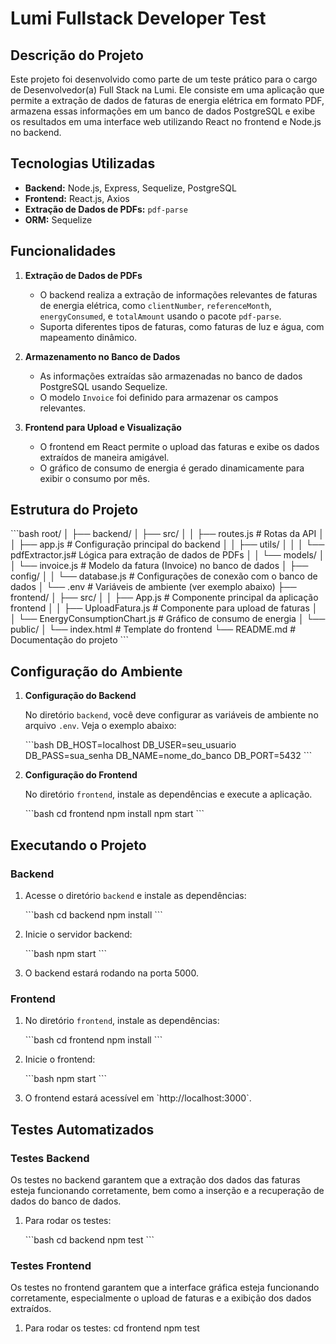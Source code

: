 # Lumi Fullstack Developer Test

## Descrição do Projeto

Este projeto foi desenvolvido como parte de um teste prático para o cargo de Desenvolvedor(a) Full Stack na Lumi. Ele consiste em uma aplicação que permite a extração de dados de faturas de energia elétrica em formato PDF, armazena essas informações em um banco de dados PostgreSQL e exibe os resultados em uma interface web utilizando React no frontend e Node.js no backend.

## Tecnologias Utilizadas

- **Backend:** Node.js, Express, Sequelize, PostgreSQL
- **Frontend:** React.js, Axios
- **Extração de Dados de PDFs:** `pdf-parse`
- **ORM:** Sequelize

## Funcionalidades

1. **Extração de Dados de PDFs**

   - O backend realiza a extração de informações relevantes de faturas de energia elétrica, como `clientNumber`, `referenceMonth`, `energyConsumed`, e `totalAmount` usando o pacote `pdf-parse`.
   - Suporta diferentes tipos de faturas, como faturas de luz e água, com mapeamento dinâmico.

2. **Armazenamento no Banco de Dados**

   - As informações extraídas são armazenadas no banco de dados PostgreSQL usando Sequelize.
   - O modelo `Invoice` foi definido para armazenar os campos relevantes.

3. **Frontend para Upload e Visualização**
   - O frontend em React permite o upload das faturas e exibe os dados extraídos de maneira amigável.
   - O gráfico de consumo de energia é gerado dinamicamente para exibir o consumo por mês.

## Estrutura do Projeto

\`\`\`bash
root/
│
├── backend/
│ ├── src/
│ │ ├── routes.js # Rotas da API
│ │ ├── app.js # Configuração principal do backend
│ │ ├── utils/
│ │ │ └── pdfExtractor.js# Lógica para extração de dados de PDFs
│ │ └── models/
│ │ └── invoice.js # Modelo da fatura (Invoice) no banco de dados
│ ├── config/
│ │ └── database.js # Configurações de conexão com o banco de dados
│ └── .env # Variáveis de ambiente (ver exemplo abaixo)
├── frontend/
│ ├── src/
│ │ ├── App.js # Componente principal da aplicação frontend
│ │ ├── UploadFatura.js # Componente para upload de faturas
│ │ └── EnergyConsumptionChart.js # Gráfico de consumo de energia
│ └── public/
│ └── index.html # Template do frontend
└── README.md # Documentação do projeto
\`\`\`

## Configuração do Ambiente

1. **Configuração do Backend**

   No diretório `backend`, você deve configurar as variáveis de ambiente no arquivo `.env`. Veja o exemplo abaixo:

   \`\`\`bash
   DB_HOST=localhost
   DB_USER=seu_usuario
   DB_PASS=sua_senha
   DB_NAME=nome_do_banco
   DB_PORT=5432
   \`\`\`

2. **Configuração do Frontend**

   No diretório `frontend`, instale as dependências e execute a aplicação.

   \`\`\`bash
   cd frontend
   npm install
   npm start
   \`\`\`

## Executando o Projeto

### Backend

1. Acesse o diretório `backend` e instale as dependências:

   \`\`\`bash
   cd backend
   npm install
   \`\`\`

2. Inicie o servidor backend:

   \`\`\`bash
   npm start
   \`\`\`

3. O backend estará rodando na porta 5000.

### Frontend

1. No diretório `frontend`, instale as dependências:

   \`\`\`bash
   cd frontend
   npm install
   \`\`\`

2. Inicie o frontend:

   \`\`\`bash
   npm start
   \`\`\`

3. O frontend estará acessível em \`http://localhost:3000\`.

## Testes Automatizados

### Testes Backend

Os testes no backend garantem que a extração dos dados das faturas esteja funcionando corretamente, bem como a inserção e a recuperação de dados do banco de dados.

1. Para rodar os testes:

   \`\`\`bash
   cd backend
   npm test
   \`\`\`

### Testes Frontend

Os testes no frontend garantem que a interface gráfica esteja funcionando corretamente, especialmente o upload de faturas e a exibição dos dados extraídos.

1. Para rodar os testes:
   cd frontend
   npm test
